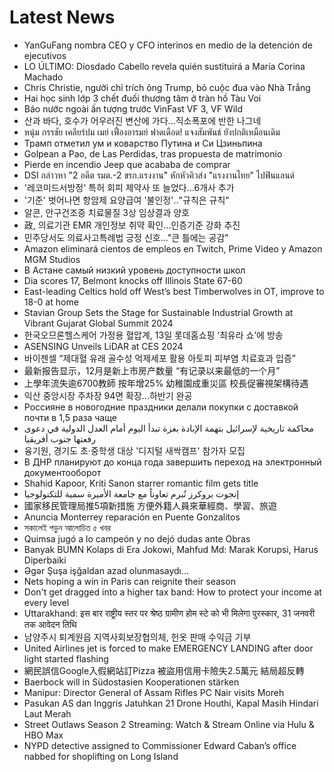 # Latest News
-  YanGuFang nombra CEO y CFO interinos en medio de la detención de ejecutivos
-  LO ÚLTIMO: Diosdado Cabello revela quién sustituirá a María Corina Machado
-  Chris Christie, người chỉ trích ông Trump, bỏ cuộc đua vào Nhà Trắng
-  Hai học sinh lớp 3 chết đuối thương tâm ở tràn hồ Tàu Voi
-  Báo nước ngoài ấn tượng trước VinFast VF 3, VF Wild
-  산과 바다, 호수가 어우러진 변산에 가다…직소폭포에 반한 나그네
-  หนุ่ม กรรชัย เคลียร์ปม เมย์ เฟื่องอารมย์ ฟาดเดือด! แจงสัมพันธ์ ยังปกติเหมือนเดิม
-  Трамп отметил ум и коварство Путина и Си Цзиньпина
-  Golpean a Pao, de Las Perdidas, tras propuesta de matrimonio
-  Pierde en incendio Jeep que acababa de comprar
-  DSI กล่าวหา "2 อดีต รมต.-2 ขรก.แรงงาน" หักหัวคิวส่ง "แรงงานไทย" ไปฟินแลนด์
-  '레코미드서방정' 특허 회피 제약사 또 늘었다…6개사 추가
-  '기준' 벗어나면 항암제 요양급여 '불인정'‥"규칙은 규칙"
-  알콘, 안구건조증 치료물질 3상 임상결과 양호
-  政, 의료기관 EMR 개인정보 취약 확인…인증기준 강화 추진
-  민주당서도 의료사고특례법 긍정 신호…"큰 틀에는 공감"
-  Amazon eliminará cientos de empleos en Twitch, Prime Video y Amazon MGM Studios
-  В Астане самый низкий уровень доступности школ
-  Dia scores 17, Belmont knocks off Illinois State 67-60
-  East-leading Celtics hold off West’s best Timberwolves in OT, improve to 18-0 at home
-  Stavian Group Sets the Stage for Sustainable Industrial Growth at Vibrant Gujarat Global Summit 2024
-  한국오므론헬스케어 가정용 혈압계, 13일 롯데홈쇼핑 ‘최유라 쇼’에 방송
-  ASENSING Unveils LiDAR at CES 2024
-  바이젠셀 “제대혈 유래 골수성 억제세포 활용 아토피 피부염 치료효과 입증”
-  最新报告显示，12月是新上市房产数量 “有记录以来最低的一个月”
-  上學年流失逾6700教師 按年增25% 幼稚園成重災區 校長促審視架構待遇
-  익산 중앙시장 주차장 94면 확장...하반기 완공
-  Россияне в новогодние праздники делали покупки с доставкой почти в 1,5 раза чаще
-  محاكمة تاريخية لإسرائيل بتهمة الإبادة بغزة تبدأ اليوم أمام العدل الدولية في دعوى رفعتها جنوب أفريقيا
-  융기원, 경기도 초·중학생 대상 '디지털 새싹캠프' 참가자 모집
-  В ДНР планируют до конца года завершить переход на электронный документооборот
-  Shahid Kapoor, Kriti Sanon starrer romantic film gets title
-  إنجوت بروكرز تُبرم تعاوناً مع جامعة الأميرة سمية للتكنولوجيا
-  國家移民管理局推5項新措施 方便外籍人員來華經商、學習、旅遊
-  Anuncia Monterrey reparación en Puente Gonzalitos
-  সকালেই পড়ুন আলোচিত ৫ খবর
-  Quimsa jugó a lo campeón y no dejó dudas ante Obras
-  Banyak BUMN Kolaps di Era Jokowi, Mahfud Md: Marak Korupsi, Harus Diperbaiki
-  Əgər Şuşa işğaldan azad olunmasaydı...
-  Nets hoping a win in Paris can reignite their season
-  Don't get dragged into a higher tax band: How to protect your income at every level
-  Uttarakhand: इस बार राष्ट्रीय स्तर पर श्रेष्ठ ग्रामीण होम स्टे को भी मिलेगा पुरस्कार, 31 जनवरी तक आवेदन तिथि
-  남양주시 퇴계원읍 지역사회보장협의체, 헌옷 판매 수익금 기부
-  United Airlines jet is forced to make EMERGENCY LANDING after door light started flashing
-  網民誤信Google入假網站訂Pizza 被盜用信用卡險失2.5萬元 結局超反轉
-  Baerbock will in Südostasien Kooperationen stärken
-  Manipur: Director General of Assam Rifles PC Nair visits Moreh
-  Pasukan AS dan Inggris Jatuhkan 21 Drone Houthi, Kapal Masih Hindari Laut Merah
-  Street Outlaws Season 2 Streaming: Watch & Stream Online via Hulu & HBO Max
-  NYPD detective assigned to Commissioner Edward Caban’s office nabbed for shoplifting on Long Island
